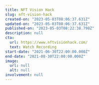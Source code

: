 ```yaml
---
title: NFT Vision Hack
slug: nft-vision-hack
created-on: "2023-05-03T08:06:37.631Z"
updated-on: "2023-05-03T08:06:37.631Z"
published-on: "2023-05-03T08:22:38.798Z"
description: null
cta:
  url: https://www.nftvisionhack.com/
  text: Watch Recording
start-date: "2021-06-30T22:00:00.000Z"
end-date: "2021-08-30T22:00:00.000Z"
image:
  url: null
  alt: null
involvement: null
---
```

